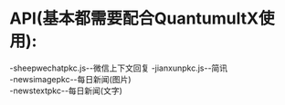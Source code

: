 # API(基本都需要配合QuantumultX使用):

-sheepwechatpkc.js--微信上下文回复
-jianxunpkc.js--简讯  
-newsimagepkc--每日新闻(图片)  
-newstextpkc--每日新闻(文字)

